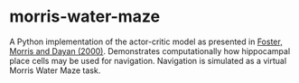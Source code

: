 # morris-water-maze
A Python implementation of the actor-critic model as presented in [Foster, Morris and Dayan (2000)](https://onlinelibrary.wiley.com/doi/abs/10.1002/(SICI)1098-1063(2000)10:1%3C1::AID-HIPO1%3E3.0.CO;2-1). Demonstrates computationally how hippocampal place cells may be used for navigation. Navigation is simulated as a virtual Morris Water Maze task.
